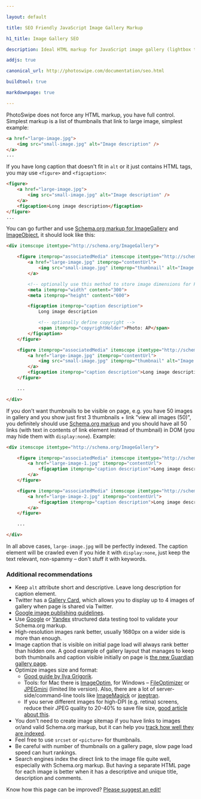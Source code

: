 ```yaml
---

layout: default

title: SEO Friendly JavaScript Image Gallery Markup

h1_title: Image Gallery SEO

description: Ideal HTML markup for JavaScript image gallery (lightbox type).

addjs: true

canonical_url: http://photoswipe.com/documentation/seo.html

buildtool: true

markdownpage: true

---
```


PhotoSwipe does not force any HTML markup, you have full control. Simplest markup is a list of thumbnails that link to large image, simplest example:

```html
<a href="large-image.jpg">
    <img src="small-image.jpg" alt="Image description" />
</a>
...
```

If you have long caption that doesn't fit in `alt` or it just contains HTML tags, you may use `<figure>` and `<figcaption>`:

```html
<figure>
	<a href="large-image.jpg">
	    <img src="small-image.jpg" alt="Image description" />
	</a>
	<figcaption>Long image description</figcaption>
</figure>
...
```

You can go further and use [Schema.org markup for ImageGallery](http://schema.org/ImageGallery) and [ImageObject](http://schema.org/ImageObject), it should look like this:

```html
<div itemscope itemtype="http://schema.org/ImageGallery">

	<figure itemprop="associatedMedia" itemscope itemtype="http://schema.org/ImageObject">
		<a href="large-image.jpg" itemprop="contentUrl">
		    <img src="small-image.jpg" itemprop="thumbnail" alt="Image description" />
		</a>

		<!-- optionally use this method to store image dimensions for PhotoSwipe -->
		<meta itemprop="width" content="300">
		<meta itemprop="height" content="600">

		<figcaption itemprop="caption description">
			Long image description

			<!-- optionally define copyright -->
			<span itemprop="copyrightHolder">Photo: AP</span>
		</figcaption>
	</figure>

	<figure itemprop="associatedMedia" itemscope itemtype="http://schema.org/ImageObject">
		<a href="large-image.jpg" itemprop="contentUrl">
		    <img src="small-image.jpg" itemprop="thumbnail" alt="Image description" />
		</a>
		<figcaption itemprop="caption description">Long image description</figcaption>
	</figure>

	...

</div>
```


If you don't want thumbnails to be visible on page, e.g. you have 50 images in gallery and you show just first 3 thumbnails + link "view all images (50)", you definitely should use [Schema.org markup](http://schema.org/ImageGallery) and you should have all 50 links (with text in contents of link element instead of thumbnail) in DOM (you may hide them with `display:none`). Example:

```html
<div itemscope itemtype="http://schema.org/ImageGallery">

	<figure itemprop="associatedMedia" itemscope itemtype="http://schema.org/ImageObject">
		<a href="large-image-1.jpg" itemprop="contentUrl">
		    <figcaption itemprop="caption description">Long image description 1</figcaption>
		</a>
	</figure>

	<figure itemprop="associatedMedia" itemscope itemtype="http://schema.org/ImageObject">
		<a href="large-image-2.jpg" itemprop="contentUrl">
		    <figcaption itemprop="caption description">Long image description 2</figcaption>
		</a>
	</figure>

	...

</div>
```

In all above cases, `large-image.jpg` will be perfectly indexed. The caption element will be crawled even if you hide it with `display:none`, just keep the text relevant, non-spammy &ndash; don't stuff it with keywords.



### Additional recommendations


- Keep `alt` attribute short and descriptive. Leave long description for caption element.
- Twitter has a [Gallery Card](https://dev.twitter.com/cards/types/gallery), which allows you to display up to 4 images of gallery when page is shared via Twitter. 
- [Google image publishing guidelines](https://support.google.com/webmasters/answer/114016).
- Use [Google](https://developers.google.com/webmasters/structured-data/testing-tool/) or [Yandex](https://webmaster.yandex.com/microtest.xml) structured data testing tool to validate your Schema.org markup. 
- High-resolution images rank better, usually 1680px on a wider side is more than enough.
- Image caption that is visible on initial page load will always rank better than hidden one. A good example of gallery layout that manages to keep both thumbnails and caption visible initially on page is [the new Guardian gallery page](http://www.theguardian.com/science/gallery/2015/mar/13/satellites-as-youve-never-seen-them-before-in-pictures).
- Optimize images size and format:  
	- [Good guide by Ilya Grigorik](https://developers.google.com/web/fundamentals/performance/optimizing-content-efficiency/image-optimization).
	- Tools: for Mac there is [ImageOptim](https://imageoptim.com/), for Windows &ndash; [FileOptimizer](http://nikkhokkho.sourceforge.net/static.php?page=FileOptimizer) or [JPEGmini](http://www.jpegmini.com/windows) (limited lite version). Also, there are a lot of server-side/command-line tools like [ImageMagick](http://www.imagemagick.org/) or [jpegtran](http://jpegclub.org/jpegtran/).
	- If you serve different images for high-DPI (e.g. retina) screens, reduce their JPEG quality to 20-40% to save file size, [good article about this](http://www.netvlies.nl/blog/design-interactie/retina-revolution). 
- You don't need to create image sitemap if you have links to images or/and valid Schema.org markup, but it can help you [track how well they are indexed](http://webmasters.stackexchange.com/a/5151).
- Feel free to use `srcset` or `<picture>` for thumbnails.
- Be careful with number of thumbnails on a gallery page, slow page load speed can hurt rankings.
- Search engines index the direct link to the image file quite well, especially with Schema.org markup. But having a separate HTML page for each image is better when it has a descriptive and unique title, description and comments.


Know how this page can be improved? [Please suggest an edit!](https://github.com/dimsemenov/PhotoSwipe/blob/master/website/documentation/seo.md)






